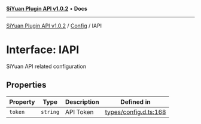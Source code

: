 [**SiYuan Plugin API v1.0.2**](../../../README.md) • **Docs**

---

[SiYuan Plugin API v1.0.2](../../../README.md) / [Config](../README.md) / IAPI

# Interface: IAPI

SiYuan API related configuration

## Properties

| Property | Type     | Description | Defined in                                                                                     |
| -------- | -------- | ----------- | ---------------------------------------------------------------------------------------------- |
| `token`  | `string` | API Token   | [types/config.d.ts:168](https://github.com/siyuan-note/petal/tree/main/types/config.d.ts#L168) |

